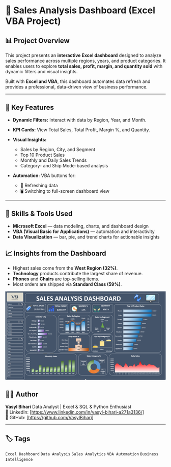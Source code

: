# 🧾 Sales Analysis Dashboard (Excel VBA Project)

## 📊 Project Overview

This project presents an **interactive Excel dashboard** designed to analyze sales performance across multiple regions, years, and product categories.
It enables users to explore **total sales, profit, margin, and quantity sold** with dynamic filters and visual insights.

Built with **Excel and VBA**, this dashboard automates data refresh and provides a professional, data-driven view of business performance.

---

## 🚀 Key Features

* **Dynamic Filters:** Interact with data by Region, Year, and Month.
* **KPI Cards:** View Total Sales, Total Profit, Margin %, and Quantity.
* **Visual Insights:**

  * Sales by Region, City, and Segment
  * Top 10 Product Sales
  * Monthly and Daily Sales Trends
  * Category- and Ship Mode-based analysis
* **Automation:** VBA buttons for:

  * 🔄 Refreshing data
  * 🖥️ Switching to full-screen dashboard view

---

## 🧠 Skills & Tools Used

* **Microsoft Excel** — data modeling, charts, and dashboard design
* **VBA (Visual Basic for Applications)** — automation and interactivity
* **Data Visualization** — bar, pie, and trend charts for actionable insights


## 📈 Insights from the Dashboard

* Highest sales come from the **West Region (32%)**.
* **Technology** products contribute the largest share of revenue.
* **Phones** and **Chairs** are top-selling items.
* Most orders are shipped via **Standard Class (59%)**.

![file](https://github.com/VasylBihari/Excel-Training-and-Learning/blob/main/Sales_Analysis/dashboard.png)

## 🧑‍💻 Author

**Vasyl Bihari**
Data Analyst | Excel & SQL & Python Enthusiast  
📧 LinkedIn: [https://www.linkedin.com/in/vasyl-bihari-a271a3136/]  
💼 GitHub: [https://github.com/VasylBihari]   

---

## 🏷️ Tags
`Excel Dashboard` `Data Analysis` `Sales Analytics` `VBA Automation` `Business Intelligence`

